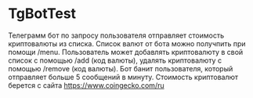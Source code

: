 # TgBotTest

Телеграмм бот по запросу пользователя отправляет стоимость криптовалюты из списка. Список валют от бота можно получпить при помощи /menu. Пользователь может добавлять криптовалюту в свой список с помощью /add (код валюты), удалять криптовалюту с помощью /remove (код валюты). Бот банит пользователя, который отправляет больше 5 сообщений в минуту. Стоимость криптовалют берется с сайта https://www.coingecko.com/ru
